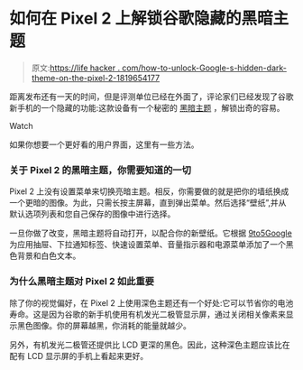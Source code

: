 # 如何在 Pixel 2 上解锁谷歌隐藏的黑暗主题

> 原文:[https://life hacker . com/how-to-unlock-Google-s-hidden-dark-theme-on-the-pixel-2-1819654177](https://lifehacker.com/how-to-unlock-google-s-hidden-dark-theme-on-the-pixel-2-1819654177)

距离发布还有一天的时间，但是评测单位已经在外面了，评论家们已经发现了谷歌新手机的一个隐藏的功能:这款设备有一个秘密的 [黑暗主题](https://lifehacker.com/enable-a-hidden-dark-theme-in-windows-10-apps-with-a-re-1784025828) ，解锁出奇的容易。

Watch

如果你想要一个更好看的用户界面，这里有一些方法。

### 关于 Pixel 2 的黑暗主题，你需要知道的一切

Pixel 2 上没有设置菜单来切换亮暗主题。相反，你需要做的就是把你的墙纸换成一个更暗的图像。为此，只需长按主屏幕，直到弹出菜单。然后选择“壁纸”,并从默认选项列表和您自己保存的图像中进行选择。

一旦你做了改变，黑暗主题将自动打开，以配合你的新壁纸。它根据 [9to5Google](https://www.phonearena.com/news/Gogole-Pixel-2-XL-dark-theme-how-to-enable_id99058) 为应用抽屉、下拉通知标签、快速设置菜单、音量指示器和电源菜单添加了一个黑色背景和白色文本。

### 为什么黑暗主题对 Pixel 2 如此重要

除了你的视觉偏好，在 Pixel 2 上使用深色主题还有一个好处:它可以节省你的电池寿命。这是因为谷歌的新手机使用有机发光二极管显示屏，通过关闭相关像素来显示黑色图像。你的屏幕越黑，你消耗的能量就越少。

另外，有机发光二极管还提供比 LCD 更深的黑色。因此，这种深色主题应该比在配有 LCD 显示屏的手机上看起来更好。